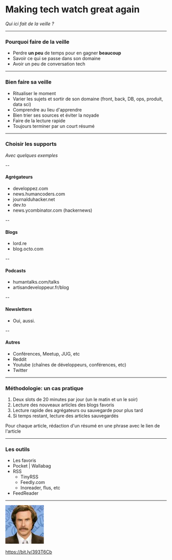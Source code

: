 # Making tech watch great again 

_Qui ici fait de la veille ?_ <!-- .element: class="fragment" -->

---

### Pourquoi faire de la veille 

* Perdre **un peu** de temps pour en gagner **beaucoup** <!-- .element: class="fragment" -->
* Savoir ce qui se passe dans son domaine <!-- .element: class="fragment" -->
* Avoir un peu de conversation tech <!-- .element: class="fragment" -->

---

### Bien faire sa veille

* Ritualiser le moment <!-- .element: class="fragment" -->
* Varier les sujets et sortir de son domaine (front, back, DB, ops, produit, data sci) <!-- .element: class="fragment" -->
* Comprendre au lieu d'apprendre <!-- .element: class="fragment" -->
* Bien trier ses sources et éviter la noyade <!-- .element: class="fragment" -->
* Faire de la lecture rapide <!-- .element: class="fragment" -->
* Toujours terminer par un court résumé <!-- .element: class="fragment" -->

---

### Choisir les supports

_Avec quelques exemples_

--

#### Agrégateurs 

* developpez.com 
* news.humancoders.com
* journalduhacker.net
* dev.to
* news.ycombinator.com (hackernews)

--

#### Blogs

* lord.re
* blog.octo.com

--

#### Podcasts

* humantalks.com/talks
* artisandeveloppeur.fr/blog

--

#### Newsletters

* Oui, aussi.

--

#### Autres

* Conférences, Meetup, JUG, etc
* Reddit
* Youtube (chaînes de développeurs, conférences, etc)
* Twitter

---

### Méthodologie: un cas pratique

1. Deux slots de 20 minutes par jour (un le matin et un le soir) <!-- .element: class="fragment fade-in-then-out" -->
2. Lecture des nouveaux articles des blogs favoris <!-- .element: class="fragment fade-in-then-out" -->
3. Lecture rapide des agrégateurs ou sauvegarde pour plus tard <!-- .element: class="fragment fade-in-then-out" -->
4. Si temps restant, lecture des articles sauvegardés <!-- .element: class="fragment fade-in-then-out" -->

Pour chaque article, rédaction d'un résumé en une phrase avec le lien de l'article <!-- .element: class="fragment" -->

---

### Les outils

* Les favoris <!-- .element: class="fragment" -->
* Pocket | Wallabag <!-- .element: class="fragment" -->
* RSS <!-- .element: class="fragment" -->
    * TinyRSS
    * Feedly.com
    * Inoreader, flus, etc
* FeedReader <!-- .element: class="fragment" -->
    
---    

![](img/minivatar.jpeg)

https://bit.ly/393T6Cb